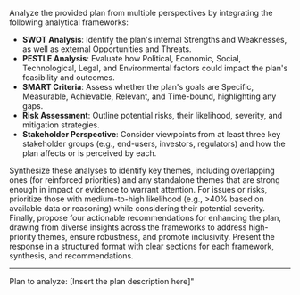 Analyze the provided plan from multiple perspectives by integrating the following analytical frameworks:

- **SWOT Analysis**: Identify the plan's internal Strengths and Weaknesses, as well as external Opportunities and Threats.
- **PESTLE Analysis**: Evaluate how Political, Economic, Social, Technological, Legal, and Environmental factors could impact the plan's feasibility and outcomes.
- **SMART Criteria**: Assess whether the plan's goals are Specific, Measurable, Achievable, Relevant, and Time-bound, highlighting any gaps.
- **Risk Assessment**: Outline potential risks, their likelihood, severity, and mitigation strategies.
- **Stakeholder Perspective**: Consider viewpoints from at least three key stakeholder groups (e.g., end-users, investors, regulators) and how the plan affects or is perceived by each.

Synthesize these analyses to identify key themes, including overlapping ones (for reinforced priorities) and any standalone themes that are strong enough in impact or evidence to warrant attention. For issues or risks, prioritize those with medium-to-high likelihood (e.g., >40% based on available data or reasoning) while considering their potential severity. Finally, propose four actionable recommendations for enhancing the plan, drawing from diverse insights across the frameworks to address high-priority themes, ensure robustness, and promote inclusivity. Present the response in a structured format with clear sections for each framework, synthesis, and recommendations.

---

Plan to analyze: [Insert the plan description here]"
